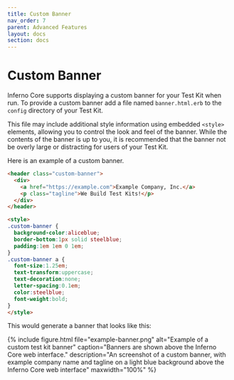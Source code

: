 ```yaml
---
title: Custom Banner
nav_order: 7
parent: Advanced Features
layout: docs
section: docs
---
```


# Custom Banner
Inferno Core supports displaying a custom banner for your Test Kit when run. To provide a custom banner add 
a file named `banner.html.erb` to the `config` directory of your Test Kit.

This file may include additional style information using embedded `<style>` elements, allowing you to control the look and feel of the banner.
While the contents of the banner is up to you, it is recommended that the banner not be overly large or distracting for users of your Test Kit. 

Here is an example of a custom banner.

```html
<header class="custom-banner">
  <div>
    <a href="https://example.com">Example Company, Inc.</a>
    <p class="tagline">We Build Test Kits!</p>
  </div>
</header>

<style>
.custom-banner {
  background-color:aliceblue;
  border-bottom:1px solid steelblue;
  padding:1em 1em 0 1em;
}
.custom-banner a {
  font-size:1.25em;
  text-transform:uppercase;
  text-decoration:none;
  letter-spacing:0.1em;
  color:steelblue;
  font-weight:bold;
}
</style>
```

This would generate a banner that looks like this:

{% include figure.html 
    file="example-banner.png"
    alt="Example of a custom test kit banner"
    caption="Banners are shown above the Inferno Core web interface."
    description="An screenshot of a custom banner, with example company name and tagline on a light blue background above the Inferno Core web interface"
    maxwidth="100%"
%}

